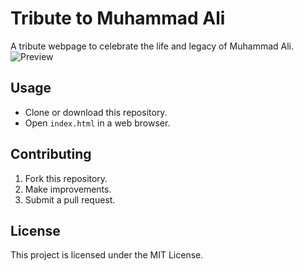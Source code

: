 # Tribute to Muhammad Ali

A tribute webpage to celebrate the life and legacy of Muhammad Ali.
![Preview](https://imgur.com/a/7GBWqDJ)
## Usage
- Clone or download this repository.
- Open `index.html` in a web browser.

## Contributing
1. Fork this repository.
2. Make improvements.
3. Submit a pull request.

## License
This project is licensed under the MIT License.
